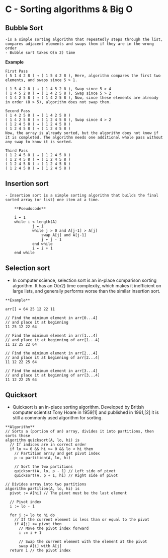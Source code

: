 # C - Sorting algorithms & Big O
## Bubble Sort
	-is a simple sorting algorithm that repeatedly steps through the list, compares adjacent elements and swaps them if they are in the wrong order
	- Bubble sort takes Ο(n 2) time

**Example**
```
First Pass
( 5 1 4 2 8 ) → ( 1 5 4 2 8 ), Here, algorithm compares the first two elements, and swaps since 5 > 1.

( 1 5 4 2 8 ) → ( 1 4 5 2 8 ), Swap since 5 > 4
( 1 4 5 2 8 ) → ( 1 4 2 5 8 ), Swap since 5 > 2
( 1 4 2 5 8 ) → ( 1 4 2 5 8 ), Now, since these elements are already in order (8 > 5), algorithm does not swap them.

Second Pass
( 1 4 2 5 8 ) → ( 1 4 2 5 8 )
( 1 4 2 5 8 ) → ( 1 2 4 5 8 ), Swap since 4 > 2
( 1 2 4 5 8 ) → ( 1 2 4 5 8 )
( 1 2 4 5 8 ) → ( 1 2 4 5 8 )
Now, the array is already sorted, but the algorithm does not know if it is completed. The algorithm needs one additional whole pass without any swap to know it is sorted.

Third Pass
( 1 2 4 5 8 ) → ( 1 2 4 5 8 )
( 1 2 4 5 8 ) → ( 1 2 4 5 8 )
( 1 2 4 5 8 ) → ( 1 2 4 5 8 )
( 1 2 4 5 8 ) → ( 1 2 4 5 8 )
```
## Insertion sort
	- Insertion sort is a simple sorting algorithm that builds the final sorted array (or list) one item at a time. 
```
	**Pseudocode** 

	i ← 1
	while i < length(A)
    		j ← i
    		while j > 0 and A[j-1] > A[j]
        		swap A[j] and A[j-1]
       	 		j ← j - 1
    		end while
    		i ← i + 1
	end while
```
## Selection sort
- In computer science, selection sort is an in-place comparison sorting algorithm. It has an O(n2) time complexity, which makes it inefficient on large lists, and generally performs worse than the similar insertion sort.

```
**Example**

arr[] = 64 25 12 22 11

// Find the minimum element in arr[0...4]
// and place it at beginning
11 25 12 22 64

// Find the minimum element in arr[1...4]
// and place it at beginning of arr[1...4]
11 12 25 22 64

// Find the minimum element in arr[2...4]
// and place it at beginning of arr[2...4]
11 12 22 25 64

// Find the minimum element in arr[3...4]
// and place it at beginning of arr[3...4]
11 12 22 25 64 

```
## Quicksort
- Quicksort is an in-place sorting algorithm. Developed by British computer scientist Tony Hoare in 1959[1] and published in 1961,[2] it is still a commonly used algorithm for sorting.

```
**Algorithm**
// Sorts a (portion of an) array, divides it into partitions, then sorts those
algorithm quicksort(A, lo, hi) is 
  // If indices are in correct order
  if lo >= 0 && hi >= 0 && lo < hi then 
    // Partition array and get pivot index
    p := partition(A, lo, hi) 
      
    // Sort the two partitions
    quicksort(A, lo, p - 1) // Left side of pivot
    quicksort(A, p + 1, hi) // Right side of pivot

// Divides array into two partitions
algorithm partition(A, lo, hi) is 
  pivot := A[hi] // The pivot must be the last element

  // Pivot index
  i := lo - 1

  for j := lo to hi do 
    // If the current element is less than or equal to the pivot
    if A[j] <= pivot then 
      // Move the pivot index forward
      i := i + 1

      // Swap the current element with the element at the pivot
      swap A[i] with A[j] 
  return i // the pivot index
```
